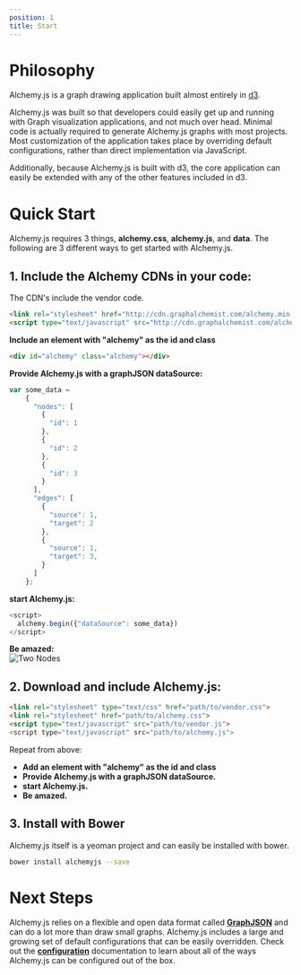 ```yaml
---
position: 1
title: Start
---
```


# Philosophy

Alchemy.js is a graph drawing application built almost entirely in [d3](http://d3js.org/).

Alchemy.js was built so that developers could easily get up and running with Graph visualization applications, and not much over head.  Minimal code is actually required to generate Alchemy.js graphs with most projects. Most customization of the application takes place by overriding default configurations, rather than direct implementation via JavaScript.

Additionally, because Alchemy.js is built with d3, the core application can easily be extended with any of the other features included in d3.

# Quick Start
Alchemy.js requires 3 things, **alchemy.css**, **alchemy.js**, and **data**.  The following are 3 different ways to get started with Alchemy.js.

## 1. Include the Alchemy CDNs in your code:
The CDN's include the vendor code.

~~~html
<link rel="stylesheet" href="http://cdn.graphalchemist.com/alchemy.min.css">
<script type="text/javascript" src="http://cdn.graphalchemist.com/alchemy.min.js">
~~~

**Include an element with "alchemy" as the id and class**

~~~html
<div id="alchemy" class="alchemy"></div>
~~~

**Provide Alchemy.js with a graphJSON dataSource:**

~~~javascript
var some_data = 
    {
      "nodes": [
        {
          "id": 1
        },
        {
          "id": 2
        },
        {
          "id": 3
        }
      ],
      "edges": [
        {
          "source": 1,
          "target": 2
        },
        {
          "source": 1,
          "target": 3,
        }
      ]
    };
~~~

**start Alchemy.js:**

~~~ javascript
<script>
  alchemy.begin({"dataSource": some_data})
</script>
~~~

**Be amazed:**    
![Two Nodes](img/threenodes.png)

## 2.  Download and include Alchemy.js:

~~~ html
<link rel="stylesheet" type="text/css" href="path/to/vendor.css">
<link rel="stylesheet" href="path/to/alchemy.css">
<script type="text/javascript" src="path/to/vendor.js">
<script type="text/javascript" src="path/to/alchemy.js">
~~~

Repeat from above:   

* **Add an element with "alchemy" as the id and class**    
* **Provide Alchemy.js with a graphJSON dataSource.**    
* **start Alchemy.js.**    
* **Be amazed.**        
  

## 3. Install with Bower
Alchemy.js itself is a yeoman project and can easily be installed with bower.

~~~ bash
bower install alchemyjs --save
~~~

# Next Steps
Alchemy.js relies on a flexible and open data format called **[GraphJSON](graphjson)** and can do a lot more than draw small graphs.  Alchemy.js includes a large and growing set of default configurations that can be easily overridden.  Check out the **[configuration](configuration)** documentation to learn about all of the ways Alchemy.js can be configured out of the box.